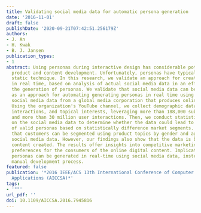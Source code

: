 ```yaml
---
title: Validating social media data for automatic persona generation
date: '2016-11-01'
draft: false
publishDate: '2020-09-21T07:42:51.256179Z'
authors:
- J. An
- H. Kwak
- B. J. Jansen
publication_types:
- 1
abstract: Using personas during interactive design has considerable potential for
  product and content development. Unfortunately, personas have typically been a fairly
  static technique. In this research, we validate an approach for creating personas
  in real time, based on analysis of actual social media data in an effort to automate
  the generation of personas. We validate that social media data can be implemented
  as an approach for automating generating personas in real time using actual YouTube
  social media data from a global media corporation that produces online digital content.
  Using the organization's YouTube channel, we collect demographic data, customer
  interactions, and topical interests, leveraging more than 188,000 subscriber profiles
  and more than 30 million user interactions. Then, we conduct statistical analysis
  on the social media data to determine whether the data could lead to the generation
  of valid personas based on statistically difference market segments. Findings show
  that customers can be segmented using product topics by gender and age based using
  social media data. However, our findings also show that the data is biased by the
  content created. The results offer insights into competitive marketing and product
  preferences for the consumers of the online digital content. Implications are that
  personas can be generated in real-time using social media data, instead of a time-consuming
  manual development process.
featured: false
publication: '*2016 IEEE/ACS 13th International Conference of Computer Systems and
  Applications (AICCSA)*'
tags:
- '""'
url_pdf: ''
doi: 10.1109/AICCSA.2016.7945816
---
```


